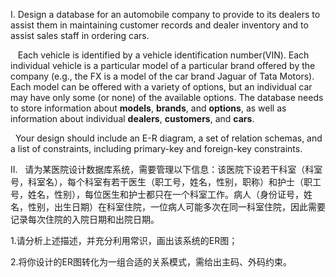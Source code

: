 I. Design a database for an automobile company to provide to its dealers to assist them in maintaining customer records and dealer inventory and to assist sales staff in ordering cars.

   Each vehicle is identified by a vehicle identification number(VIN). Each individual vehicle is a particular model of a particular brand offered by the company (e.g., the FX is a model of the car brand Jaguar of Tata Motors). Each model can be offered with a variety of options, but an individual car may have only some (or none) of the available options. The database needs to store information about **models**, **brands**, and **options**, as well as information about individual **dealers**, **customers**, and **cars**.

  Your design should include an E-R diagram, a set of relation schemas, and a list of constraints, including primary-key and foreign-key constraints.



II.   请为某医院设计数据库系统，需要管理以下信息：该医院下设若干科室（科室号，科室名），每个科室有若干医生（职工号，姓名，性别，职称）和护士（职工号，姓名，性别），每位医生和护士都只在一个科室工作。病人（身份证号，姓名，性别，出生日期）在科室住院，一位病人可能多次在同一科室住院，因此需要记录每次住院的入院日期和出院日期。

1.请分析上述描述，并充分利用常识，画出该系统的ER图；

2.将你设计的ER图转化为一组合适的关系模式，需给出主码、外码约束。